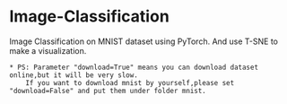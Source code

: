 # Image-Classification
Image Classification on MNIST dataset using PyTorch.
And use T-SNE to make a visualization.


    * PS: Parameter "download=True" means you can download dataset online,but it will be very slow.
        If you want to download mnist by yourself,please set "download=False" and put them under folder mnist.

